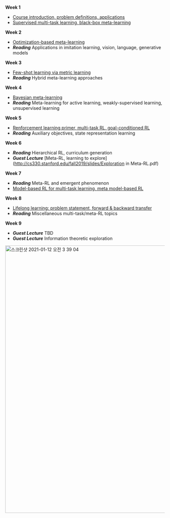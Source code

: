  **Week 1**

* [Course introduction, problem definitions, applications](http://cs330.stanford.edu/fall2019/slides/cs330_lecture1.pdf) 
* [Supervised multi-task learning, black-box meta-learning](http://cs330.stanford.edu/fall2019/slides/cs330_lec2.pdf) 

 **Week 2**

* [Optimization-based meta-learning](http://cs330.stanford.edu/fall2019/slides/cs330_lecture3.pdf) 
* ***Reading*** Applications in imitation learning, vision, language, generative models 

 **Week 3**

* [Few-shot learning via metric learning](http://cs330.stanford.edu/fall2019/slides/cs330_lecture4.pdf) 
* ***Reading*** Hybrid meta-learning approaches                

 **Week 4**

* [Bayesian meta-learning](http://cs330.stanford.edu/fall2019/slides/cs330_bayesian_metalearning.pdf) 
* ***Reading*** Meta-learning for active learning, weakly-supervised learning, unsupervised learning 

**Week 5**

* [Renforcement learning primer, multi-task RL, goal-conditioned RL](http://cs330.stanford.edu/fall2019/slides/cs330_mtrl.pdf) 
*  ***Reading*** Auxiliary objectives, state representation learning 

**Week 6**

* ***Reading*** Hierarchical RL, curriculum generation         
* ***Guest Lecture*** [Meta-RL, learning to explore](http://cs330.stanford.edu/fall2019/slides/Exploration in Meta-RL.pdf) 

**Week 7**

* ***Reading*** Meta-RL and emergent phenomenon                
* [Model-based RL for multi-task learning, meta model-based RL](http://cs330.stanford.edu/fall2019/slides/cs330_mbrl.pdf) 

**Week 8**

*  [Lifelong learning: problem statement, forward & backward transfer](http://cs330.stanford.edu/fall2019/slides/cs330_lifelonglearning.pdf) 
* ***Reading*** Miscellaneous multi-task/meta-RL topics        

**Week 9**

* ***Guest Lecture*** TBD                      
* ***Guest Lecture*** Information theoretic exploration  

<img width="846" alt="스크린샷 2021-01-12 오전 3 39 04" src="https://user-images.githubusercontent.com/65707664/104224269-19332600-5488-11eb-835c-48196345dece.png">
